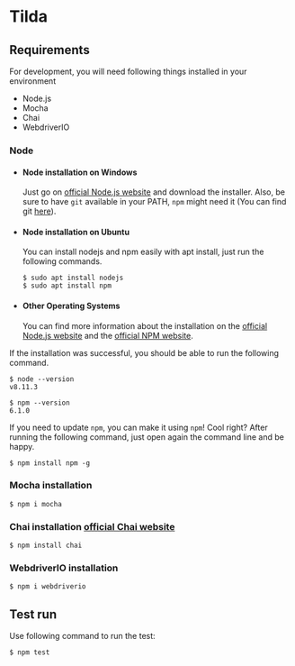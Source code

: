 # Tilda

## Requirements

For development, you will need following things installed in your environment
- Node.js 
- Mocha
- Chai
- WebdriverIO

### Node
- #### Node installation on Windows

  Just go on [official Node.js website](https://nodejs.org/) and download the installer.
  Also, be sure to have `git` available in your PATH, `npm` might need it (You can find git [here](https://git-scm.com/)).

- #### Node installation on Ubuntu

  You can install nodejs and npm easily with apt install, just run the following commands.

      $ sudo apt install nodejs
      $ sudo apt install npm

- #### Other Operating Systems
  You can find more information about the installation on the [official Node.js website](https://nodejs.org/) and the [official NPM website](https://npmjs.org/).

If the installation was successful, you should be able to run the following command.

    $ node --version
    v8.11.3

    $ npm --version
    6.1.0

If you need to update `npm`, you can make it using `npm`! Cool right? After running the following command, just open again the command line and be happy.

    $ npm install npm -g

### Mocha installation

    $ npm i mocha 

### Chai installation [official Chai website](https://www.chaijs.com/)

    $ npm install chai

### WebdriverIO installation

    $ npm i webdriverio

## Test run

Use following command to run the test:

    $ npm test